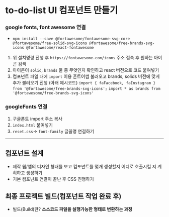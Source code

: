 # to-do-list UI 컴포넌트 만들기
### google fonts, font awesome 연결
* `npm install --save @fortawesome/fontawesome-svg-core @fortawesome/free-solid-svg-icons @fortawesome/free-brands-svg-icons @fortawesome/react-fontawesome`
1. 위 설치명령 진행 후 `https://fontawesome.com/icons` 주소 접속 후 원하는 아이콘 검색
2. 아이콘이 `solid`, `brands` 둘 중 무엇인지 확인하고 react 버전으로 코드 붙여넣기
3. 컴포넌트 파일 내에 `import` 이용 폰트어썸 불러오고 brands, solids 버전에 맞게 추가 불러오기 진행 (아래 예시코드)
`import { faFacebook, faInstagram } from '@fortawesome/free-brands-svg-icons';`
`import * as brands from '@fortawesome/free-brands-svg-icons'`
### googleFonts 연결
1. 구글폰트 import 주소 복사
2. `index.html` 붙여넣기
3. `reset.css`-> `font-family` 글꼴명 연결하기
----
## 컴포넌트 설계
* 제작 웹/앱의 디자인 형태를 보고 컴포넌트를 몇개 생성할지 어디로 호출시킬 지 계획하고 생성하기
* 기본 컴포넌트 연결이 끝난 후 CSS 진행하기
## 최종 프로젝트 빌드(컴포넌트 작업 완료 후)
* 빌드(Build)란? **소스코드 파일을 실행가능한 형태로 변환하는 과정**
